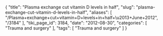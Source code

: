 {
    "title": "Plasma exchange cut vitamin D levels in half",
    "slug": "plasma-exchange-cut-vitamin-d-levels-in-half",
    "aliases": [
        "/Plasma+exchange+cut+vitamin+D+levels+in+half+\u2013+June+2012",
        "/3184"
    ],
    "tiki_page_id": 3184,
    "date": "2012-08-30",
    "categories": [
        "Trauma and surgery"
    ],
    "tags": [
        "Trauma and surgery"
    ]
}